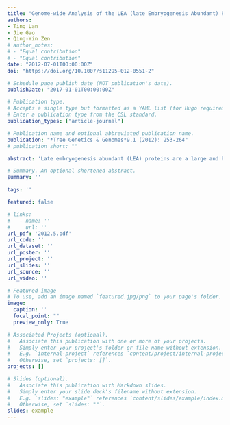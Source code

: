 ```yaml
---
title: "Genome-wide Analysis of the LEA (late Embryogenesis Abundant) Protein Gene Family in Populus Trichocarpa"
authors:
- Ting Lan
- Jie Gao
- Qing-Yin Zen
# author_notes:
# - "Equal contribution"
# - "Equal contribution"
date: "2012-07-01T00:00:00Z"
doi: "https://doi.org/10.1007/s11295-012-0551-2" 

# Schedule page publish date (NOT publication's date).
publishDate: "2017-01-01T00:00:00Z"

# Publication type.
# Accepts a single type but formatted as a YAML list (for Hugo requirements).
# Enter a publication type from the CSL standard.
publication_types: ["article-journal"]

# Publication name and optional abbreviated publication name.
publication: "*Tree Genetics & Genomes*9.1 (2012): 253-264"
# publication_short: ""

abstract: 'Late embryogenesis abundant (LEA) proteins are a large and highly diverse group of polypeptides that are believed to function in desiccation and freezing tolerance in plants. This report presents a genome-wide analysis of LEA proteins and their encoding genes in Populus trichocarpa. Fifty-three LEA genes were identified from the Populus genome and divided into eight groups. The LEA4 and LEA5 groups were found in green algae and all land plants, whereas the other six groups existed only in land plants, indicating that the LEA family underwent rapid expansion during the early evolution of land plants. A majority of Populus LEA proteins contained repeated motifs that were often specific to a LEA group. Except for PtLEA2-1 and PtLEA2-3, all Populus LEA proteins were highly hydrophilic. Examination of the chromosomal locations of Populus LEA genes revealed that 30 % were arranged in tandem repeats, indicating that tandem duplications significantly contributed to the expansion of this gene family in Populus. Expression patterns of all Populus LEA genes under normal growth conditions and abiotic stress (salinity and drought) were investigated by reverse transcription polymerase chain reaction. Twelve of 53 Populus LEA genes were selectively expressed in a specific tissue and/or in response to a specific treatment. LEA genes also showed extensive divergence in expression patterns, even among those from the same group or gene cluster. The expression profiles revealed that the Populus LEA gene family was not involved systematically in the same regulatory pathway.'

# Summary. An optional shortened abstract.
summary: ''

tags: ''

featured: false

# links:
#   - name: ''
#     url: ''
url_pdf: '2012.5.pdf'
url_code: ''
url_dataset: ''
url_poster: ''
url_project: ''
url_slides: ''
url_source: ''
url_video: ''

# Featured image
# To use, add an image named `featured.jpg/png` to your page's folder. 
image:
  caption: ''
  focal_point: ""
  preview_only: True

# Associated Projects (optional).
#   Associate this publication with one or more of your projects.
#   Simply enter your project's folder or file name without extension.
#   E.g. `internal-project` references `content/project/internal-project/index.md`.
#   Otherwise, set `projects: []`.
projects: []

# Slides (optional).
#   Associate this publication with Markdown slides.
#   Simply enter your slide deck's filename without extension.
#   E.g. `slides: "example"` references `content/slides/example/index.md`.
#   Otherwise, set `slides: ""`.
slides: example
---
```




